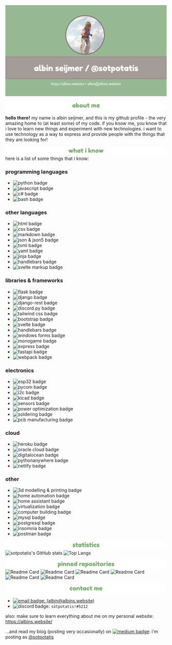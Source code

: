 ![Profile header](https://raw.githubusercontent.com/sotpotatis/sotpotatis/main/github_profile_header.png)

![Text](https://raw.githubusercontent.com/sotpotatis/sotpotatis/main/texts/about-me.png)

**hello there!** my name is albin seijmer, and this is my github profile - the very amazing home to (at least some) of my code. if you know me, you know
that i love to learn new things and experiment with new technologies. i want to use technology as a way to express and provide people with the things that
they are looking for!

![Text](https://raw.githubusercontent.com/sotpotatis/sotpotatis/main/texts/what-i-know.png)
here is a list of some things that i know:

### programming languages

* ![python badge](https://img.shields.io/static/v1?logo=python&message=python&color=96b994&style=flat-square&label=)
* ![javascript badge](https://img.shields.io/static/v1?logo=javascript&message=javascript&color=93a892&style=flat-square&label=)
* ![c# badge](https://img.shields.io/static/v1?logo=csharp&message=c%23&color=96b994&style=flat-square&label=)
* ![bash badge](https://img.shields.io/static/v1?logo=gnubash&message=bash&color=93a892&style=flat-square&label=)


### other languages

* ![html badge](https://img.shields.io/static/v1?logo=html5&message=html&color=96b994&style=flat-square&label=)
* ![css badge](https://img.shields.io/static/v1?logo=css3&message=css&color=93a892&style=flat-square&label=)
* ![markdown badge](https://img.shields.io/static/v1?logo=markdown&message=markdown&color=96b994&style=flat-square&label=)
* ![json & json5 badge](https://img.shields.io/static/v1?logo=json&message=json%20%26%20json5&color=93a892&style=flat-square&label=)
* ![toml badge](https://img.shields.io/static/v1?logo=toml&message=toml&color=96b994&style=flat-square&label=)
* ![yaml badge](https://img.shields.io/static/v1?logo=yaml&message=yaml&color=93a892&style=flat-square&label=)
* ![jinja badge](https://img.shields.io/static/v1?logo=jinja&message=jinja&color=96b994&style=flat-square&label=)
* ![handlebars badge](https://img.shields.io/static/v1?logo=handlebars.js&message=handlebars&color=93a892&style=flat-square&label=)
* ![svelte markup badge](https://img.shields.io/static/v1?logo=svelte&message=svelte%20markup&color=96b994&style=flat-square&label=)


### libraries & frameworks
* ![flask badge](https://img.shields.io/static/v1?logo=flask&message=flask&color=96b994&style=flat-square&label=)
* ![django badge](https://img.shields.io/static/v1?logo=django&message=django&color=93a892&style=flat-square&label=)
* ![django-rest badge](https://img.shields.io/static/v1?logo=django-rest&message=django-rest&color=96b994&style=flat-square&label=)
* ![discord.py badge](https://img.shields.io/static/v1?logo=discord.py&message=discord.py&color=93a892&style=flat-square&label=)
* ![tailwind css badge](https://img.shields.io/static/v1?logo=tailwind%20css&message=tailwind%20css&color=96b994&style=flat-square&label=)
* ![bootstrap badge](https://img.shields.io/static/v1?logo=bootstrap&message=bootstrap&color=93a892&style=flat-square&label=)
* ![svelte badge](https://img.shields.io/static/v1?logo=svelte&message=svelte&color=96b994&style=flat-square&label=)
* ![handlebars badge](https://img.shields.io/static/v1?logo=handlebars.js&message=handlebars&color=93a892&style=flat-square&label=)
* ![windows forms badge](https://img.shields.io/static/v1?logo=windows%20forms&message=windows%20forms&color=96b994&style=flat-square&label=)
* ![monogame badge](https://img.shields.io/static/v1?logo=monogame&message=monogame&color=93a892&style=flat-square&label=)
* ![express badge](https://img.shields.io/static/v1?logo=express&message=express&color=96b994&style=flat-square&label=)
* ![fastapi badge](https://img.shields.io/static/v1?logo=fastapi&message=fastapi&color=93a892&style=flat-square&label=)
* ![webpack badge](https://img.shields.io/static/v1?logo=webpack&message=webpack&color=96b994&style=flat-square&label=)

### electronics
* ![esp32 badge](https://img.shields.io/static/v1?logo=esp32&message=esp32&color=96b994&style=flat-square&label=)
* ![pycom badge](https://img.shields.io/static/v1?logo=pycom&message=pycom&color=93a892&style=flat-square&label=)
* ![i2c badge](https://img.shields.io/static/v1?logo=i2c&message=i2c&color=96b994&style=flat-square&label=)
* ![kicad badge](https://img.shields.io/static/v1?logo=kicad&message=kicad&color=93a892&style=flat-square&label=)
* ![sensors badge](https://img.shields.io/static/v1?logo=sensors&message=sensors&color=96b994&style=flat-square&label=)
* ![power optimization badge](https://img.shields.io/static/v1?logo=power%20optimization&message=power%20optimization&color=93a892&style=flat-square&label=)
* ![soldering badge](https://img.shields.io/static/v1?logo=soldering&message=soldering&color=96b994&style=flat-square&label=)
* ![pcb manufacturing badge](https://img.shields.io/static/v1?logo=pcb%20manufacturing&message=pcb%20manufacturing&color=93a892&style=flat-square&label=)


### cloud
* ![heroku badge](https://img.shields.io/static/v1?logo=heroku&message=heroku&color=96b994&style=flat-square&label=)
* ![oracle cloud badge](https://img.shields.io/static/v1?logo=oracle&message=oracle%20cloud&color=93a892&style=flat-square&label=)
* ![digitalocean badge](https://img.shields.io/static/v1?logo=digitalocean&message=digitalocean&color=96b994&style=flat-square&label=)
* ![pythonanywhere badge](https://img.shields.io/static/v1?logo=pythonanywhere&message=pythonanywhere&color=93a892&style=flat-square&label=)
* ![netlify badge](https://img.shields.io/static/v1?logo=netlify&message=netlify&color=96b994&style=flat-square&label=)


### other
* ![3d modelling & printing badge](https://img.shields.io/static/v1?logo=3d%20modelling%20%26%20printing&message=3d%20modelling%20%26%20printing&color=96b994&style=flat-square&label=)
* ![home automation badge](https://img.shields.io/static/v1?logo=home%20automation&message=home%20automation&color=93a892&style=flat-square&label=)
* ![home assistant badge](https://img.shields.io/static/v1?logo=home%20assistant&message=home%20assistant&color=96b994&style=flat-square&label=)
* ![virtualization badge](https://img.shields.io/static/v1?logo=virtualization&message=virtualization&color=93a892&style=flat-square&label=)
* ![computer building badge](https://img.shields.io/static/v1?logo=computer%20building&message=computer%20building&color=96b994&style=flat-square&label=)
* ![mysql badge](https://img.shields.io/static/v1?logo=mysql&message=mysql&color=93a892&style=flat-square&label=)
* ![postgresql badge](https://img.shields.io/static/v1?logo=postgresql&message=postgresql&color=96b994&style=flat-square&label=)
* ![insomnia badge](https://img.shields.io/static/v1?logo=insomnia&message=insomnia&color=93a892&style=flat-square&label=)
* ![postman badge](https://img.shields.io/static/v1?logo=postman&message=postman&color=96b994&style=flat-square&label=)


![Text](https://raw.githubusercontent.com/sotpotatis/sotpotatis/main/texts/statistics.png)
![sotpotatis's GitHub stats](https://github-readme-stats.vercel.app/api?username=sotpotatis&show_icons=true&theme=solarized-light)
![Top Langs](https://github-readme-stats.vercel.app/api/top-langs/?username=sotpotatis&layout=compact&theme=solarized-light&hide=css)

![Text](https://raw.githubusercontent.com/sotpotatis/sotpotatis/main/texts/pinned-repositories.png)
![Readme Card](https://github-readme-stats.vercel.app/api/pin/?username=sotpotatis&repo=bleepbleepbleepstatuspage&theme=solarized-light)
![Readme Card](https://github-readme-stats.vercel.app/api/pin/?username=sotpotatis&repo=Last.FMDiscordRPC&theme=solarized-light)
![Readme Card](https://github-readme-stats.vercel.app/api/pin/?username=sotpotatis&repo=ssisrelateddiscordbot&theme=solarized-light)
![Readme Card](https://github-readme-stats.vercel.app/api/pin/?username=sotpotatis&repo=Huskoll-Python&theme=solarized-light)
![Readme Card](https://github-readme-stats.vercel.app/api/pin/?username=sotpotatis&repo=EateryCacher&theme=solarized-light)
![Readme Card](https://github-readme-stats.vercel.app/api/pin/?username=sotpotatis&repo=VolumioRPC&theme=solarized-light)


![Text](https://raw.githubusercontent.com/sotpotatis/sotpotatis/main/texts/contact-me.png)

* [![email badge](https://img.shields.io/static/v1?logo=email&message=email&color=96b994&style=flat-square&label=):  ](mailto:albin@albins.website) [(albin@albins.website)](mailto:albin@albins.website)
* ![discord badge](https://img.shields.io/static/v1?logo=discord&message=discord&color=93a892&style=flat-square&label=): `sötpotatis!#5212`

also: make sure to learn everything about me on my personal website: https://albins.website/

...and read my blog (posting very occasionally) on [![medium badge](https://img.shields.io/static/v1?logo=medium&message=medium&color=96b994&style=flat-square&label=)](https://medium.com/@sotpotatis): i'm posting as [@sotpotatis](https://medium.com/@sotpotatis)


